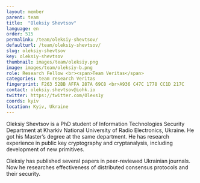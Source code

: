 ```yaml
---
layout: member
parent: team
title:  "Oleksiy Shevtsov"
language: en
order: 515
permalink: /team/oleksiy-shevtsov/
defaulturl: /team/oleksiy-shevtsov/
slug: oleksiy-shevtsov
key: oleksiy-shevtsov
thumbnail: images/team/oleksiy.png
image: images/team/oleksiy-b.png
role: Research Fellow <br><span>Team Veritas</span>
categories: team research Veritas
fingerprint: F263 52BB AFFA 287A 69C8 <br>A936 C47C 1778 CC1D 217C
contact: oleksiy.shevtsov@iohk.io
twitter: https://twitter.com/Olexs1y
coords: kyiv
location: Kyiv, Ukraine
---
```

Oleksiy Shevtsov is a PhD student of Information Technologies Security Department at Kharkiv National University of Radio Electronics, Ukraine. He got his Master’s degree at the same department. He has research experience in public key cryptography and cryptanalysis, including development of new primitives.

Oleksiy has published several papers in peer-reviewed Ukrainian journals. Now he researches effectiveness of distributed consensus protocols and their security.
